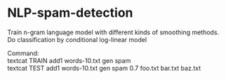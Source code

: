 # NLP-spam-detection
Train n-gram language model with different kinds of smoothing methods.  
Do classification by conditional log-linear model  

Command:  
textcat TRAIN add1 words-10.txt gen spam  
textcat TEST add1 words-10.txt gen spam 0.7 foo.txt bar.txt baz.txt   
